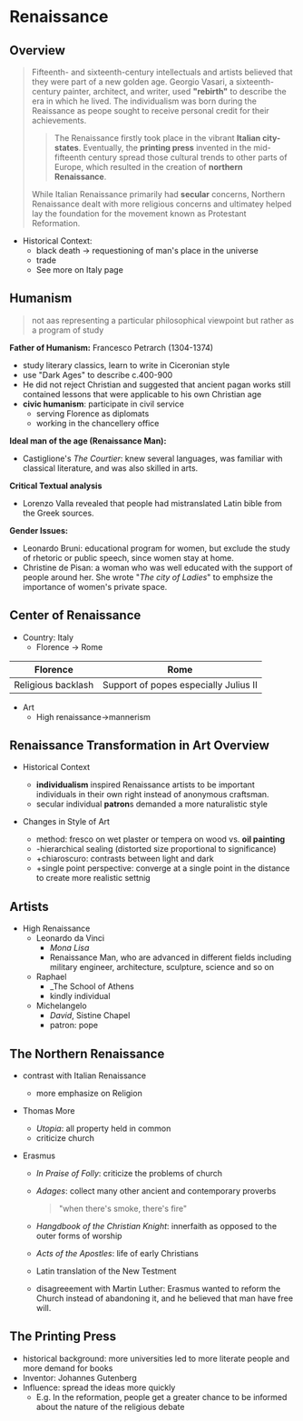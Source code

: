 # Renaissance

## Overview
> Fifteenth- and sixteenth-century intellectuals and artists believed that they were part of a new golden age. Georgio Vasari, a sixteenth-century painter, architect, and writer, used **"rebirth"** to describe the era in which he lived.
The individualism was born during the Reaissance as peope sought to receive personal credit for their achievements.
>
>>The Renaissance firstly took place in the vibrant **Italian city-states**. Eventually, the **printing press** invented in the mid-fifteenth century spread those cultural trends to other parts of Europe, which resulted in the creation of **northern Renaissance**. 
>
>While Italian Renaissance primarily had **secular** concerns, Northern Renaissance dealt with more religious concerns and ultimatey helped lay the foundation for the movement known as Protestant Reformation.

  - Historical Context:
    - black death -> requestioning of man's place in the universe
    - trade
    - See more on Italy page

## Humanism
> not aas representing a particular philosophical viewpoint but rather as a program of study

**Father of Humanism:** 
Francesco Petrarch (1304-1374)
  - study literary classics, learn to write in Ciceronian style
  - use "Dark Ages" to describe c.400-900
  - He did not reject Christian and suggested that ancient pagan works still contained lessons that were applicable to his own Christian age
  - **civic humanism**: participate in civil service
    - serving Florence as diplomats
    - working in the chancellery office

**Ideal man of the age (Renaissance Man):**
  - Castiglione's _The Courtier_: knew several languages, was familiar with classical literature, and was also skilled in arts.

**Critical Textual analysis**
  - Lorenzo Valla revealed that people had mistranslated Latin bible from the Greek sources.
  
**Gender Issues:**
  - Leonardo Bruni: educational program for women, but exclude the study of rhetoric or public speech, since women stay at home.
  - Christine de Pisan: a woman who was well educated with the support of people around her. She wrote "_The city of Ladies_" to emphsize the importance of women's private space.

## Center of Renaissance
- Country: Italy
  - Florence -> Rome 
  
|Florence| Rome |
|--|--|
| Religious backlash | Support of popes especially Julius II |

  - Art
    - High renaissance->mannerism
   

## Renaissance Transformation in Art Overview

- Historical Context
  - **individualism** inspired Renaissance artists to be important individuals in their own right instead of anonymous craftsman.
  - secular individual **patron**s demanded a more naturalistic style

- Changes in Style of Art
  - method: fresco on wet plaster or tempera on wood vs. **oil painting**
  - -hierarchical sealing (distorted size proportional to significance)
  - +chiaroscuro: contrasts between light and dark
  - +single point perspective: converge at a single point in the distance to create more realistic settnig


## Artists

  - High Renaissance
    - Leonardo da Vinci
      - _Mona Lisa_
      - Renaissance Man, who are advanced in different fields including military engineer, architecture, sculpture, science and so on
    - Raphael
      - _The School of Athens
      - kindly individual
    - Michelangelo
      - _David_, Sistine Chapel
      - patron: pope
     
## The Northern Renaissance

- contrast with Italian Renaissance
  - more emphasize on Religion

- Thomas More
  - _Utopia_: all property held in common
  -  criticize church
- Erasmus
  - _In Praise of Folly_: criticize the problems of church
  - _Adages_: collect many other ancient and contemporary proverbs
    > "when there's smoke, there's fire"
    
  - _Hangdbook of the Christian Knight_: innerfaith as opposed to the outer forms of worship
  - _Acts of the Apostles_: life of early Christians
  - Latin translation of the New Testment
  - disagreeement with Martin Luther: Erasmus wanted to reform the Church instead of abandoning it, and he believed that man have free will.

## The Printing Press

- historical background: more universities led to more literate people and more demand for books
- Inventor: Johannes Gutenberg
- Influence: spread the ideas more quickly
  - E.g. In the reformation, people get a greater chance to be informed about the nature of the religious debate


  

  
<!--stackedit_data:
eyJoaXN0b3J5IjpbLTcxNjc0Mjk3OSw4MDMxNDgzNzMsLTE4Nz
cyODMwNzksLTQ3NjcyOTI0Miw3MzA5OTgxMTZdfQ==
-->
